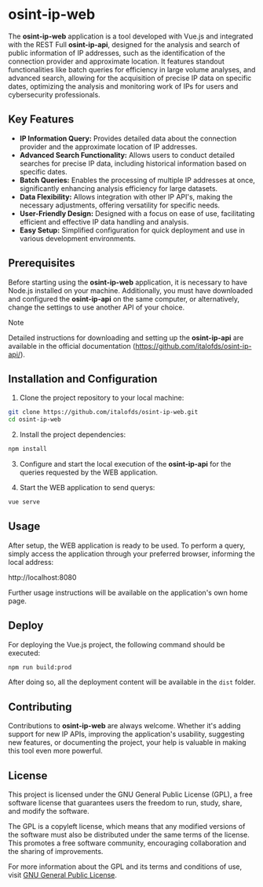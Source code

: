 # osint-ip-web

The **osint-ip-web** application is a tool developed with Vue.js and integrated with the REST Full **osint-ip-api**, designed for the analysis and search of public information of IP addresses, such as the identification of the connection provider and approximate location. It features standout functionalities like batch queries for efficiency in large volume analyses, and advanced search, allowing for the acquisition of precise IP data on specific dates, optimizing the analysis and monitoring work of IPs for users and cybersecurity professionals.

## Key Features

- **IP Information Query:** Provides detailed data about the connection provider and the approximate location of IP addresses.
- **Advanced Search Functionality:** Allows users to conduct detailed searches for precise IP data, including historical information based on specific dates.
- **Batch Queries:** Enables the processing of multiple IP addresses at once, significantly enhancing analysis efficiency for large datasets.
- **Data Flexibility:** Allows integration with other IP API's, making the necessary adjustments, offering versatility for specific needs.
- **User-Friendly Design:** Designed with a focus on ease of use, facilitating efficient and effective IP data handling and analysis.
- **Easy Setup:** Simplified configuration for quick deployment and use in various development environments.

## Prerequisites

Before starting using the **osint-ip-web** application, it is necessary to have Node.js installed on your machine. Additionally, you must have downloaded and configured the **osint-ip-api** on the same computer, or alternatively, change the settings to use another API of your choice.

> [!NOTE]
> Detailed instructions for downloading and setting up the **osint-ip-api** are available in the official documentation (https://github.com/italofds/osint-ip-api/).

## Installation and Configuration

1. Clone the project repository to your local machine:

```bash
git clone https://github.com/italofds/osint-ip-web.git
cd osint-ip-web
```

2. Install the project dependencies:

```bash
npm install
```

3. Configure and start the local execution of the **osint-ip-api** for the queries requested by the WEB application.

4. Start the WEB application to send querys:

```bash
vue serve
```

## Usage

After setup, the WEB application is ready to be used. To perform a query, simply access the application through your preferred browser, informing the local address:

http://localhost:8080
 
Further usage instructions will be available on the application's own home page.

## Deploy

For deploying the Vue.js project, the following command should be executed:

```bash
npm run build:prod
```

After doing so, all the deployment content will be available in the `dist` folder.

## Contributing

Contributions to **osint-ip-web** are always welcome. Whether it's adding support for new IP APIs, improving the application's usability, suggesting new features, or documenting the project, your help is valuable in making this tool even more powerful.

## License

This project is licensed under the GNU General Public License (GPL), a free software license that guarantees users the freedom to run, study, share, and modify the software.

The GPL is a copyleft license, which means that any modified versions of the software must also be distributed under the same terms of the license. This promotes a free software community, encouraging collaboration and the sharing of improvements.

For more information about the GPL and its terms and conditions of use, visit [GNU General Public License](https://www.gnu.org/licenses/gpl-3.0.html).
